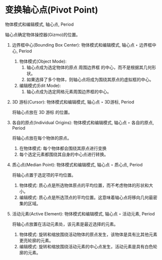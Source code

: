 # 变换轴心点(Pivot Point)

物体模式和编辑模式, 轴心点, Period

轴心点确定物体操控器(Gizmo)的位置。

1. 边界框中心(Bounding Box Center): 物体模式和编辑模式, 轴心点 ‣ 边界框中心, Period
    1. 物体模式(Object Mode): 
        1. 轴心点成为选定物体的原点 周围边界框 的中心，而不是根据其几何形状。
        2. 如果选择了多个物体，则轴心点将成为围绕其原点的虚拟框的中心。
    2. 编辑模式(Edit Mode):
        1. 轴心点成为选定网格元素周围边界框的中心。
2. 3D 游标(Cursor): 物体模式和编辑模式, 轴心点 ‣ 3D游标, Period

    将轴心点放在 3D 游标 的位置。

3. 各自的原点(Individual Origins): 物体模式和编辑模式, 轴心点 ‣ 各自的原点, Period

    将轴心点放在每个物体的原点。
    
    1. 在物体模式: 每个物体都会围绕其原点进行变换
    2. 每个选定元素都围绕其自身的中心点进行转换。

4. 质心点(Median Point): 物体模式和编辑模式, 轴心点 ‣ 质心点, Period

    将轴心点置于选定项的平均位置。

    1. 物体模式: 质心点是所选物体原点的平均位置，而不考虑物体的形状和大小。
    2. 编辑模式: 质心点是所选顶点的平均位置。这意味着轴心点将移向几何最密集的区域。
5. 活动元素(Active Element): 物体模式和编辑模式, 轴心点 ‣ 活动元素, Period

    将轴心点放置在活动元素处，该元素是最近选择的元素。
    1. 物体模式: 旋转和缩放围绕活动物体的原点发生，该物体是具有比其他元素更亮轮廓的元素。
    2. 编辑模式: 旋转和缩放围绕活动元素的中心点发生，活动元素是具有白色轮廓的元素。
